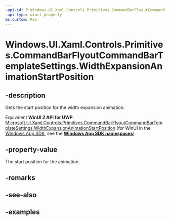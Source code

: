 ```yaml
---
-api-id: P:Windows.UI.Xaml.Controls.Primitives.CommandBarFlyoutCommandBarTemplateSettings.WidthExpansionAnimationStartPosition
-api-type: winrt property
ms.custom: RS5
---
```


<!-- Property syntax.
public double WidthExpansionAnimationStartPosition { get; }
-->

# Windows.UI.Xaml.Controls.Primitives.CommandBarFlyoutCommandBarTemplateSettings.WidthExpansionAnimationStartPosition

## -description

Gets the start position for the width expansion animation.

Equivalent **WinUI 2 API for UWP**: [Microsoft.UI.Xaml.Controls.Primitives.CommandBarFlyoutCommandBarTemplateSettings.WidthExpansionAnimationStartPosition](/windows/winui/api/microsoft.ui.xaml.controls.primitives.commandbarflyoutcommandbartemplatesettings.widthexpansionanimationstartposition) (for WinUI in the [Windows App SDK](/windows/apps/windows-app-sdk/), see the **[Windows App SDK namespaces](/windows/windows-app-sdk/api/winrt/)**).

## -property-value

The start position for the animation.

## -remarks

## -see-also

## -examples

